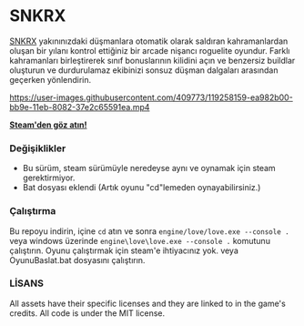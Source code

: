 



# SNKRX

[SNKRX](https://store.steampowered.com/app/915310/SNKRX/) yakınınızdaki düşmanlara otomatik olarak saldıran kahramanlardan oluşan bir yılanı kontrol ettiğiniz bir arcade nişancı roguelite oyundur. Farklı kahramanları birleştirerek sınıf bonuslarının kilidini açın ve benzersiz buildlar oluşturun ve durdurulamaz ekibinizi sonsuz düşman dalgaları arasından geçerken yönlendirin.

https://user-images.githubusercontent.com/409773/119258159-ea982b00-bb9e-11eb-8082-37e2c65591ea.mp4

[**Steam'den göz atın!**](https://store.steampowered.com/app/915310/SNKRX/)

### Değişiklikler

- Bu sürüm, steam sürümüyle neredeyse aynı ve oynamak için steam gerektirmiyor.
- Bat dosyası eklendi (Artık oyunu "cd"lemeden oynayabilirsiniz.)

### Çalıştırma

Bu repoyu indirin, içine `cd` atın ve sonra `engine/love/love.exe --console .` veya
windows üzerinde `engine\love\love.exe --console .` komutunu çalıştırın. Oyunu çalıştırmak için steam'e ihtiyacınız yok.
veya OyunuBaslat.bat dosyasını çalıştırın.

### LİSANS

All assets have their specific licenses and they are linked to in the game's credits. All code is under the MIT license.
